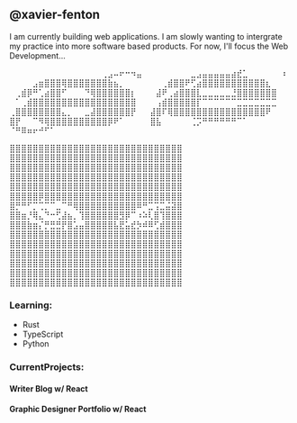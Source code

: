 ## @xavier-fenton


I am currently building web applications. 
I am slowly wanting to intergrate my practice into more software based products. For now, I'll focus the Web Development...

⠀⠀⠀⠀⠀⠀⠀⠀⠀⠀⠀⠀⠀⠀⠀⠀⢀⣠⠤⠖⠒⠲⣤⠀
⠀⠀⠀⠀⠀⠀⠀⣀⣠⣤⣤⣤⣤⣤⣴⣞⣁⠀⠀⠀⠀⠀⠀⠆
⠀⠀⠀⠀⣠⣶⣿⣿⣿⢿⣿⣿⣿⣿⣿⣿⣿⣷⣦⡀⠀⠀⠀⠀
⠀⠀⢀⣾⣿⣿⠟⢋⣴⣿⣿⣿⣿⣿⣿⣿⣿⣿⣿⣿⣆⠀⠀⠀
⠀⢀⣾⡿⠛⢁⣴⣿⣿⠋⠀⠀⠀⠙⢿⣿⣿⣿⣿⣿⣿⡆⠀⠀
⠀⣼⠟⢀⣴⣿⣿⣿⣇⣀⣀⣀⣀⣀⣘⣿⣿⣿⣿⣿⣿⣿⠀⠀
⠀⠁⢀⣾⣿⣿⣿⣿⣿⣿⣿⣿⣿⣿⣿⣿⣿⣿⣿⣿⣿⣿⠀⠀
⠀⢠⣾⣿⣿⣿⣿⣿⡏⠉⠉⠉⠉⠉⠉⣉⣉⣉⣉⣉⣉⣉⠀⠀
⢀⣿⣿⣿⣿⣿⣿⣿⣿⣄⡀⠀⠀⣀⣼⣿⣿⣿⣿⣿⣿⡟⠀⠀
⣼⣿⠏⢿⣿⣿⣿⣿⣿⣿⣿⣿⣿⣿⣿⣿⣿⣿⣿⣿⠟⠀⠀⠀
⣿⡟⠀⠀⠉⠻⢿⣿⣿⣿⣿⣿⣿⣿⣿⣿⣿⡿⠟⠁⠀⠀⠀⠀
⣿⣧⠀⠀⠀⠀⠀⢈⡩⠛⠛⠛⠛⠛⠛⠉⠁⠀⠀⠀⠀⠀⠀⠀
⠈⠛⠿⠶⠖⠚⠋⠁⠀⠀⠀⠀⠀⠀⠀⠀⠀⠀⠀⠀



⣿⣿⣿⣿⣿⣿⣿⣿⣿⣿⣿⣿⣿⣿⣿⣿⣿⣿⣿⣿⣿⣿⣿⣿⣿⣿⣿⣿⣿⣿
⣿⣿⣿⣿⣿⣿⣿⣿⣿⣿⣿⣿⣿⣿⣿⣿⣿⣿⣿⣿⣿⣿⣿⣿⣿⣿⣿⣿⣿⣿
⣿⣿⣿⣿⣿⣿⣿⣿⣿⣿⣿⣿⣿⣿⣿⣿⣿⣿⣿⣿⣿⣿⣿⣿⣿⣿⣿⣿⣿⣿
⣿⣿⣿⣿⣿⣿⣿⣿⣿⣿⣿⣿⣿⣿⣿⣿⣿⣿⣿⣿⣿⣿⣿⣿⣿⣿⣿⣿⣿⣿
⣿⣿⣿⣿⣿⣿⣿⣿⣿⣿⣿⣿⣿⣿⣿⣿⣿⣿⣿⣿⣿⣿⣿⣿⣿⣿⣿⣿⣿⣿
⣿⣿⣿⣿⣿⡿⣿⣿⣿⣿⣿⣿⣿⣿⣿⣿⣿⣿⣿⣿⣿⣿⣿⣿⣿⣿⣿⣿⣿⣿
⣿⡛⠛⠋⡉⢉⡉⠉⣀⠉⠛⢿⣿⣿⣿⣿⣿⣿⣿⣿⣿⣿⠿⠛⣉⢩⣉⣬⣽⣿
⣿⣿⣶⡘⢿⣄⠙⠒⢋⣼⣦⡀⢹⣿⣿⣿⣿⣿⣿⣻⡿⠉⠰⠵⢇⣿⢹⣿⣿⣿
⣿⣿⣿⣷⣶⡌⡛⣛⣛⡟⣿⣡⣤⣿⣿⣿⣿⣿⣧⣟⣥⣞⡳⠾⠿⢋⣾⣿⣿⣿
⣿⣿⣿⣿⣿⣿⣿⣿⣿⣿⣿⣿⣿⣿⣿⣿⣿⣿⣿⣿⣿⣿⣿⣿⣿⣿⣿⣿⣿⣿
⣿⣿⣿⣿⣿⣿⣿⣿⣿⣿⣿⣿⣿⣿⣿⣿⣿⣿⣿⣿⣿⣿⣿⣿⣿⣿⣿⣿⣿⣿
⣿⣿⣿⣿⣿⣿⣿⣿⣿⣿⣿⣿⣿⣿⣿⣿⣿⣿⣿⣿⣿⣿⣿⣿⣿⣿⣿⣿⣿⣿
⣿⣿⣿⣿⣿⣿⣿⣿⣿⣿⣿⣿⣿⣿⣿⣿⣿⣿⣿⣿⣿⣿⣿⣿⣿⣿⣿⣿⣿⣿
⣿⣿⣿⣿⣿⣿⣿⣿⣿⣿⣿⣿⣿⣿⣿⣿⣿⣿⣿⣿⣿⣿⣿⣿⣿⣿⣿⣿⣿⣿
⣿⣿⣿⣿⣿⣿⣿⣿⣿⣿⣿⣿⣿⣿⣿⣿⣿⣿⣿⣿⣿⣿⣿⣿⣿⣿⣿⣿⣿⣿⠀⠀⠀⠀

### Learning:
<ul>
  <li>Rust</li>
  <li> TypeScript</li>
  <li> Python </li>
</ul>  

### CurrentProjects: 

#### Writer Blog w/ React
#### Graphic Designer Portfolio  w/ React
